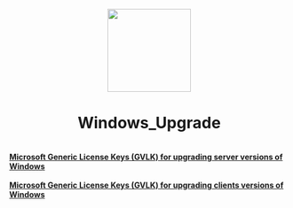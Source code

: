 <p align="center">
<img width="150" height="150" src="https://github.com/dimoroz772/Windows_Upgrade_Or_Install_Keys/blob/main/Windows.png">
</p>

<h1 align="Center"> Windows_Upgrade</h1>
 <br/>
<a href="https://github.com/dimoroz772/Windows_Upgrade_Or_Install_Keys/blob/main/Microsoft_Generic_License_Keys_(GVLK)_for_upgrading_server_versions_of_Windows"><b>Microsoft Generic License Keys (GVLK) for upgrading server versions of Windows</b></a><br/>
 <br/>
<a href="https://github.com/dimoroz772/Windows_Upgrade_Or_Install_Keys/blob/main/Microsoft_Generic_License_Keys_(GVLK)_for_upgrading_clients_versions_of_Windows"><b>Microsoft Generic License Keys (GVLK) for upgrading clients versions of Windows</b></a><br/>
